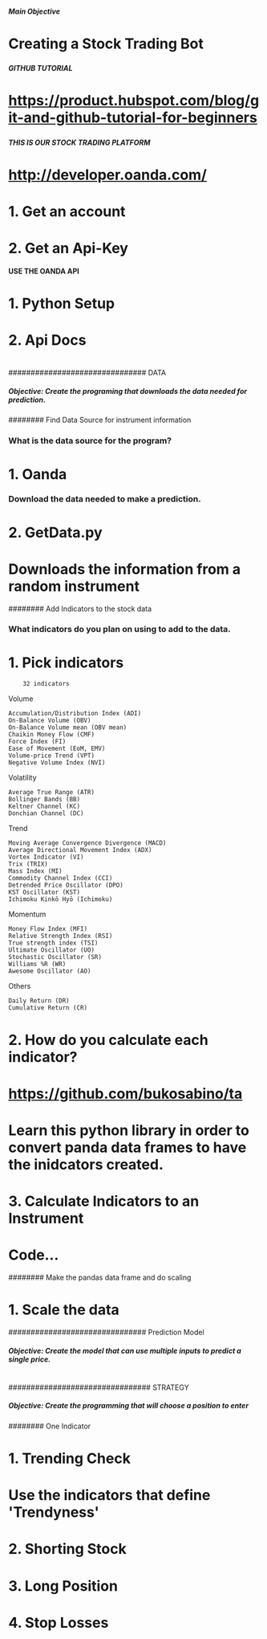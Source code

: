 ##### Main Objective
#	Creating a Stock Trading Bot
#####

##### GITHUB TUTORIAL 
#	https://product.hubspot.com/blog/git-and-github-tutorial-for-beginners
#####

##### THIS IS OUR STOCK TRADING PLATFORM 
#	http://developer.oanda.com/
#	1. Get an account
#	2. Get an Api-Key
####

#### USE THE OANDA API
#	1. Python Setup
#	2. Api Docs
#
#

############################### DATA 
##### Objective: Create the programing that downloads the data needed for prediction.
########  Find Data Source for instrument information
###   What is the data source for the program?
# 1. Oanda
### Download the data needed to make a prediction.
# 2. GetData.py
#       Downloads the information from a random instrument

######## Add Indicators to the stock data
### What indicators do you plan on using to add to the data.
# 1. Pick indicators 
        32 indicators
Volume

    Accumulation/Distribution Index (ADI)
    On-Balance Volume (OBV)
    On-Balance Volume mean (OBV mean)
    Chaikin Money Flow (CMF)
    Force Index (FI)
    Ease of Movement (EoM, EMV)
    Volume-price Trend (VPT)
    Negative Volume Index (NVI)

Volatility

    Average True Range (ATR)
    Bollinger Bands (BB)
    Keltner Channel (KC)
    Donchian Channel (DC)

Trend

    Moving Average Convergence Divergence (MACD)
    Average Directional Movement Index (ADX)
    Vortex Indicator (VI)
    Trix (TRIX)
    Mass Index (MI)
    Commodity Channel Index (CCI)
    Detrended Price Oscillator (DPO)
    KST Oscillator (KST)
    Ichimoku Kinkō Hyō (Ichimoku)

Momentum

    Money Flow Index (MFI)
    Relative Strength Index (RSI)
    True strength index (TSI)
    Ultimate Oscillator (UO)
    Stochastic Oscillator (SR)
    Williams %R (WR)
    Awesome Oscillator (AO)

Others

    Daily Return (DR)
    Cumulative Return (CR)
    
# 2. How do you calculate each indicator?
#      https://github.com/bukosabino/ta
#       Learn this python library in order to convert panda data frames to have the inidcators created.
# 3. Calculate Indicators to an Instrument
#       Code...

######## Make the pandas data frame and do scaling
# 1. Scale the data


############################### Prediction Model
##### Objective: Create the model that can use multiple inputs to predict a single price.
#


################################ STRATEGY
##### Objective: Create the programming that will choose a position to enter
######## One Indicator
# 1. Trending Check
#       Use the indicators that define 'Trendyness'
# 2. Shorting Stock
#       
# 3. Long Position
# 4. Stop Losses



